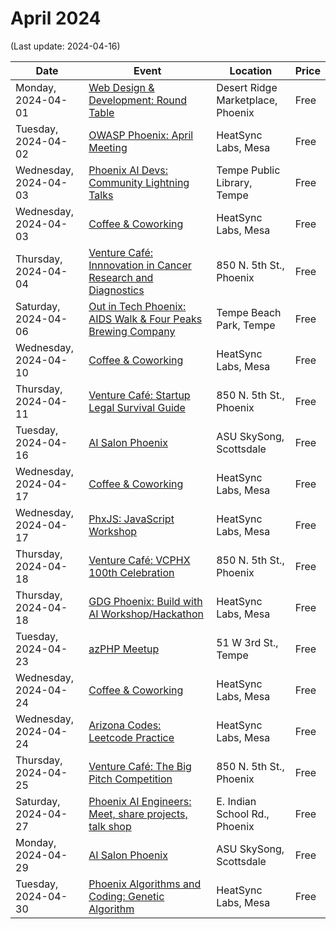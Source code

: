 # April 2024

(Last update: 2024-04-16)

| Date | Event | Location | Price |
| ---- | ----- | -------- | ----- |
| Monday, 2024-04-01 |[Web Design & Development: Round Table](https://www.meetup.com/webdesignersdevelopers/events/wdnrjtygcgbcb/) | Desert Ridge Marketplace, Phoenix | Free |
| Tuesday, 2024-04-02 | [OWASP Phoenix: April Meeting](https://www.meetup.com/owasp-phoenix-chapter/events/299764825/) | HeatSync Labs, Mesa | Free |
| Wednesday, 2024-04-03 |[Phoenix AI Devs: Community Lightning Talks](https://www.meetup.com/phx-ai-devs/events/299216316/) | Tempe Public Library, Tempe | Free |
| Wednesday, 2024-04-03 |[Coffee & Coworking](https://www.meetup.com/coffee-and-coworking-east-valley/events/mclbhtygcgbfb/) | HeatSync Labs, Mesa | Free |
| Thursday, 2024-04-04 |[Venture Café: Innnovation in Cancer Research and Diagnostics](https://venturecafephoenix.org/event/innnovation-in-cancer-research-and-diagnostics/) | 850 N. 5th St., Phoenix | Free |
| Saturday, 2024-04-06 |[Out in Tech Phoenix: AIDS Walk & Four Peaks Brewing Company](https://outintech.com/event/out-in-tech-phoenix-aids-walk-5k/) | Tempe Beach Park, Tempe | Free |
| Wednesday, 2024-04-10 |[Coffee & Coworking](https://www.meetup.com/coffee-and-coworking-east-valley/events/mclbhtygcgbnb/) | HeatSync Labs, Mesa | Free |
| Thursday, 2024-04-11 |[Venture Café: Startup Legal Survival Guide](https://venturecafephoenix.org/event/startup-legal-survival-guide/) | 850 N. 5th St., Phoenix | Free |
| Tuesday, 2024-04-16 |[AI Salon Phoenix](https://lu.ma/i2li1ub3)| ASU SkySong, Scottsdale | Free |
| Wednesday, 2024-04-17 |[Coffee & Coworking](https://www.meetup.com/coffee-and-coworking-east-valley/events/mclbhtygcgbwb/) | HeatSync Labs, Mesa | Free |
| Wednesday, 2024-04-17 |[PhxJS: JavaScript Workshop](https://www.meetup.com/phoenix-javascript/events/gnxcktygcgbwb/) | HeatSync Labs, Mesa | Free |
| Thursday, 2024-04-18 |[Venture Café: VCPHX 100th Celebration](https://venturecafephoenix.org/event/vcphx-100th-celebration/) | 850 N. 5th St., Phoenix | Free |
| Thursday, 2024-04-18 | [GDG Phoenix: Build with AI Workshop/Hackathon](https://www.meetup.com/phx-android/events/300283680/) | HeatSync Labs, Mesa | Free |
| Tuesday, 2024-04-23 |[azPHP Meetup](https://www.meetup.com/azphpug/events/mgffhtygcgbfc/) | 51 W 3rd St., Tempe | Free |
| Wednesday, 2024-04-24 |[Coffee & Coworking](https://www.meetup.com/coffee-and-coworking-east-valley/events/mclbhtygcgbgc/) | HeatSync Labs, Mesa | Free |
| Wednesday, 2024-04-24 | [Arizona Codes: Leetcode Practice](https://www.meetup.com/arizona-codes/events/300263969/) | HeatSync Labs, Mesa | Free |
| Thursday, 2024-04-25 |[Venture Café: The Big Pitch Competition](https://venturecafephoenix.org/event/the-big-pitch-competition-2/) | 850 N. 5th St., Phoenix | Free |
| Saturday, 2024-04-27 | [Phoenix AI Engineers: Meet, share projects, talk shop](https://www.meetup.com/ai-engineer/events/300278809/) | E. Indian School Rd., Phoenix | Free |
| Monday, 2024-04-29 |[AI Salon Phoenix](https://lu.ma/misx6g9g)| ASU SkySong, Scottsdale | Free |
| Tuesday, 2024-04-30 | [Phoenix Algorithms and Coding: Genetic Algorithm](https://www.meetup.com/phoenix-algorithms-and-coding/events/300181814/) | HeatSync Labs, Mesa | Free |
